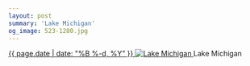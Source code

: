 ```yaml
---
layout: post
summary: 'Lake Michigan'
og_image: 523-1280.jpg
---
```


<p>
 <time>
  <a href="/523">
   {{ page.date | date: "%B %-d, %Y" }}
  </a>
 </time>
 <a href="/523">
  <img alt="Lake Michigan" data-taken="8/14/2016" sizes="(min-width: 700px) 50vw, calc(100vw - 2rem)" src="{{ site.assets_url }}/523-640.jpg" srcset="{{ site.assets_url }}/523-320.jpg 320w, {{ site.assets_url }}/523-640.jpg 640w, {{ site.assets_url }}/523-960.jpg 960w, {{ site.assets_url }}/523-1280.jpg 1280w"/>
 </a>
 <span>
  Lake Michigan
 </span>
</p>
